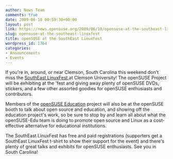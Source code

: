 ```yaml
---
author: News Team
comments: true
date: 2009-06-10 00:59:30+00:00
layout: post
link: https://news.opensuse.org/2009/06/10/opensuse-at-the-southeast-linuxfest/
slug: opensuse-at-the-southeast-linuxfest
title: openSUSE at the SouthEast LinuxFest
wordpress_id: 1764
categories:
- Announcements
- Events
---
```


If you're in, around, or near Clemson, South Carolina this weekend don't miss the [SouthEast LinuxFest ](http://www.southeastlinuxfest.org/)at Clemson University! The openSUSE Project will be exhibiting at the 'fest and giving away plenty of openSUSE DVDs, stickers, and a few other assorted goodies for openSUSE enthusiasts and contributors.

Members of the [openSUSE Education](http://en.opensuse.org/Education) project will also be at the openSUSE booth to talk about open source and education, and showing off the education project's work, so be sure to stop by and learn all about what the openSUSE-Edu team is doing to promote open source and Linux as a cost-effective alternative for educational institutions.

The SouthEast LinuxFest has free and paid registrations (supporters get a SouthEast LinuxFest t-shirt to show their support for the event) and there's plenty of great talks and exhibits for openSUSE enthusiasts. See you in South Carolina!
